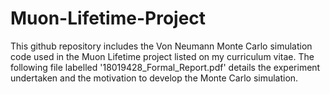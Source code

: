 # Muon-Lifetime-Project

This github repository includes the Von Neumann Monte Carlo simulation code used in the Muon Lifetime project listed on my curriculum vitae. The following file labelled '18019428_Formal_Report.pdf' details the experiment undertaken and the motivation to develop the Monte Carlo simulation.
